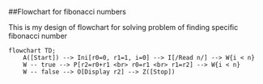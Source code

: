 ##Flowchart for fibonacci numbers

This is my design of flowchart for solving problem of finding specific fibonacci number 

```mermaid
flowchart TD;
    A([Start]) --> Ini[r0=0, r1=1, i=0] --> I[/Read n/] --> W{i < n}
    W -- true --> P[r2=r0+r1 <br> r0=r1 <br> r1=r2] --> W{i < n}
    W -- false --> O[Display r2] --> Z([Stop])
    
    
    
```
